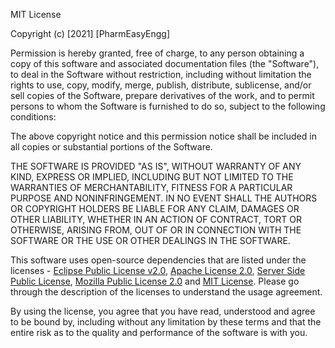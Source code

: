 MIT License
 
Copyright (c) [2021] [PharmEasyEngg] 
 
Permission is hereby granted, free of charge, to any person obtaining a copy of this software and associated documentation files (the "Software"), to deal in the Software without restriction, including without limitation the rights to use, copy, modify, merge, publish, distribute, sublicense, and/or sell copies of the Software, prepare derivatives of the work, and to permit persons to whom the Software is furnished to do so, subject to the following conditions:
 
The above copyright notice and this permission notice shall be included in all copies or substantial portions of the Software.
 
THE SOFTWARE IS PROVIDED "AS IS", WITHOUT WARRANTY OF ANY KIND, EXPRESS OR IMPLIED, INCLUDING BUT NOT LIMITED TO THE WARRANTIES OF MERCHANTABILITY, FITNESS FOR A PARTICULAR PURPOSE AND NONINFRINGEMENT. IN NO EVENT SHALL THE AUTHORS OR COPYRIGHT HOLDERS BE LIABLE FOR ANY CLAIM, DAMAGES OR OTHER LIABILITY, WHETHER IN AN ACTION OF CONTRACT, TORT OR OTHERWISE, ARISING FROM, OUT OF OR IN CONNECTION WITH THE SOFTWARE OR THE USE OR OTHER DEALINGS IN THE SOFTWARE.

This software uses open-source dependencies that are listed under the licenses - [Eclipse Public License v2.0](https://www.eclipse.org/legal/epl-2.0/), [Apache License 2.0](https://www.apache.org/licenses/LICENSE-2.0.html), [Server Side Public License](https://www.mongodb.com/licensing/server-side-public-license), [Mozilla Public License 2.0](https://www.mozilla.org/en-US/MPL/2.0/) and [MIT License](https://opensource.org/licenses/MIT). Please go through the description of the licenses to understand the usage agreement.

By using the license, you agree that you have read, understood and agree to be bound by, including without any limitation by these terms and that the entire risk as to the quality and performance of the software is with you.
